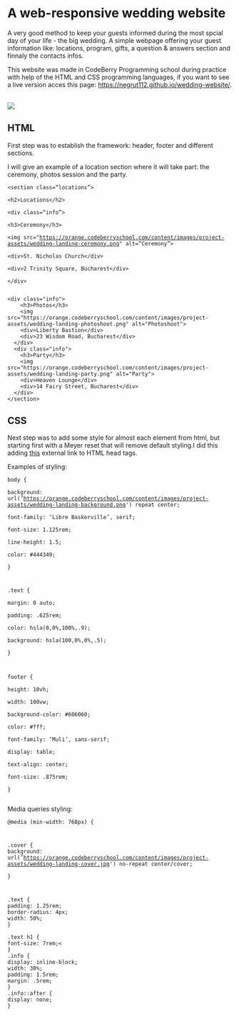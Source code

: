 # A web-responsive wedding website 

<p>A very good method to keep your guests informed during the most spcial day of your life - the big wedding. A simple webpage offering your guest information like: locations, program, gifts, a question &amp; answers section and finnaly the contacts infos.</p>

<p>This website was made in CodeBerry Programming  school during practice with help of the HTML and CSS programming languages, if you want to see a live version acces this page: <a href="https://negrut112.github.io/wedding-website/">https://negrut112.github.io/wedding-website/</a>.</p>
    
<br>
    
<img src="https://i.imgur.com/ILXmTcU.png">

## HTML

<p>First step was to establish the framework: header, footer and different sections.</p>
<p>I will give an example of a location section where it will take part: the ceremony, photos session and the party.</p>

<pre><code>&lt;section class=“locations”&gt;<br>
&lt;h2&gt;Locations&lt;/h2&gt;<br>
&lt;div class=“info”&gt;<br>
&lt;h3&gt;Ceremony&lt;/h3&gt;<br>
&lt;img src=&quot;<a href="https://orange.codeberryschool.com/content/images/project-assets/wedding-landing-ceremony.png">https://orange.codeberryschool.com/content/images/project-assets/wedding-landing-ceremony.png</a>&quot; alt=“Ceremony”&gt;<br>
&lt;div&gt;St. Nicholas Church&lt;/div&gt;<br>
&lt;div&gt;2 Trinity Square, Bucharest&lt;/div&gt;<br>
&lt;/div&gt;</p>
&lt;div class=&quot;info&quot;&gt;
    &lt;h3&gt;Photos&lt;/h3&gt;
    &lt;img src=&quot;https://orange.codeberryschool.com/content/images/project-assets/wedding-landing-photoshoot.png&quot; alt=&quot;Photoshoot&quot;&gt;
    &lt;div&gt;Liberty Bastion&lt;/div&gt;
    &lt;div&gt;23 Wisdom Road, Bucharest&lt;/div&gt;
  &lt;/div&gt;
  &lt;div class=&quot;info&quot;&gt;
    &lt;h3&gt;Party&lt;/h3&gt;
    &lt;img src=&quot;https://orange.codeberryschool.com/content/images/project-assets/wedding-landing-party.png&quot; alt=&quot;Party&quot;&gt;
    &lt;div&gt;Heaven Lounge&lt;/div&gt;
    &lt;div&gt;14 Fairy Street, Bucharest&lt;/div&gt;
  &lt;/div&gt;
&lt;/section&gt;
</code></pre>

## CSS

<p>Next step was to add some style for almost each element from html, but starting first with a Meyer reset that will remove default styling.I did this adding <a href="https://cdnjs.cloudflare.com/ajax/libs/meyer-reset/2.0/reset.css">this</a> external link to HTML head tags.</p>

<p>Examples of styling:</p>

<pre><code>body {<br>
background: url(’<a href="https://orange.codeberryschool.com/content/images/project-assets/wedding-landing-background.png">https://orange.codeberryschool.com/content/images/project-assets/wedding-landing-background.png</a>') repeat center;<br>
font-family: ‘Libre Baskerville’, serif;<br>
font-size: 1.125rem;<br>
line-height: 1.5;<br>
color: #444349;<br>
}</p>
<p>.text {<br>
margin: 0 auto;<br>
padding: .625rem;<br>
color: hsla(0,0%,100%,.9);<br>
background: hsla(100,0%,0%,.5);<br>
}</p>
<p>footer {<br>
height: 10vh;<br>
width: 100vw;<br>
background-color: #606060;<br>
color: #fff;<br>
font-family: ‘Muli’, sans-serif;<br>
display: table;<br>
text-align: center;<br>
font-size: .875rem;<br>
}</code></pre>

<p>Media queries styling:</p>

<pre><code>@media (min-width: 768px) {</p>
<p>.cover {
background: url(’<a href="https://orange.codeberryschool.com/content/images/project-assets/wedding-landing-cover.jpg">https://orange.codeberryschool.com/content/images/project-assets/wedding-landing-cover.jpg</a>') no-repeat center/cover;<br>
}</p>
<p>.text {
padding: 1.25rem;
border-radius: 4px;
width: 50%;
}
<p>.text h1 {
font-size: 7rem;<
}
.info {
display: inline-block;
width: 30%;
padding: 1.5rem;
margin: .5rem;
}
.info::after {
display: none;
}</code></pre>
